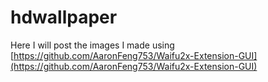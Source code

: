 # hdwallpaper

Here I will post the images I made using [https://github.com/AaronFeng753/Waifu2x-Extension-GUI](https://github.com/AaronFeng753/Waifu2x-Extension-GUI)
